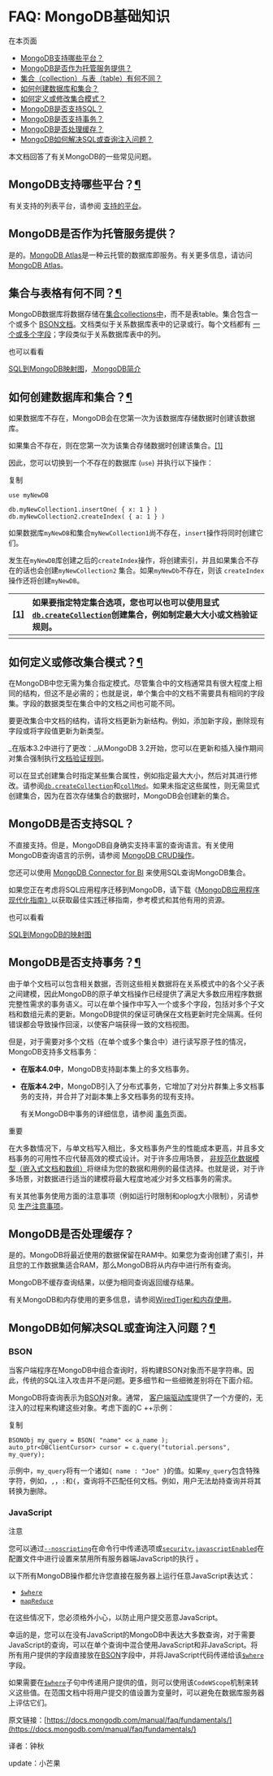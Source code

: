 # FAQ: MongoDB基础知识

在本页面

* [MongoDB支持哪些平台？](https://docs.mongodb.com/manual/faq/fundamentals/#what-platforms-does-mongodb-support)
* [MongoDB是否作为托管服务提供？](https://docs.mongodb.com/manual/faq/fundamentals/#is-mongodb-offered-as-a-hosted-service)
* [集合（collection）与表（table）有何不同？](https://docs.mongodb.com/manual/faq/fundamentals/#how-does-a-collection-differ-from-a-table)
* [如何创建数据库和集合？](https://docs.mongodb.com/manual/faq/fundamentals/#how-do-i-create-a-database-and-a-collection)
* [如何定义或修改集合模式？](https://docs.mongodb.com/manual/faq/fundamentals/#how-do-i-define-or-alter-the-collection-schema)
* [MongoDB是否支持SQL？](https://docs.mongodb.com/manual/faq/fundamentals/#does-mongodb-support-sql)
* [MongoDB是否支持事务？](https://docs.mongodb.com/manual/faq/fundamentals/#does-mongodb-support-transactions)
* [MongoDB是否处理缓存？](https://docs.mongodb.com/manual/faq/fundamentals/#does-mongodb-handle-caching)
* [MongoDB如何解决SQL或查询注入问题？](https://docs.mongodb.com/manual/faq/fundamentals/#how-does-mongodb-address-sql-or-query-injection)

本文档回答了有关MongoDB的一些常见问题。

## MongoDB支持哪些平台？[¶](https://docs.mongodb.com/manual/faq/fundamentals/#what-platforms-does-mongodb-support)

有关支持的列表平台，请参阅 [支持的平台](https://docs.mongodb.com/manual/administration/production-notes/#prod-notes-supported-platforms)。

## MongoDB是否作为托管服务提供？

是的。[MongoDB Atlas](https://www.mongodb.com/cloud/atlas?tck=docs_server)是一种云托管的数据库即服务。有关更多信息，请访问[MongoDB Atlas](https://www.mongodb.com/cloud/atlas?tck=docs_server)。

## 集合与表格有何不同？[¶](https://docs.mongodb.com/manual/faq/fundamentals/#how-does-a-collection-differ-from-a-table)

MongoDB数据库将数据存储在[集合collections中](https://docs.mongodb.com/manual/reference/glossary/#term-collection)，而不是表table。集合包含一个或多个 [BSON文档](https://docs.mongodb.com/manual/core/document/#bson-document-format)。文档类似于关系数据库表中的记录或行。每个文档都有 [一个或多个字段](https://docs.mongodb.com/manual/core/document/#document-structure)；字段类似于关系数据库表中的列。

也可以看看

[SQL到MongoDB映射图](https://docs.mongodb.com/manual/reference/sql-comparison/)，[ MongoDB简介](https://docs.mongodb.com/manual/introduction/)

## 如何创建数据库和集合？[¶](https://docs.mongodb.com/manual/faq/fundamentals/#how-do-i-create-a-database-and-a-collection)

如果数据库不存在，MongoDB会在您第一次为该数据库存储数据时创建该数据库。

如果集合不存在，则在您第一次为该集合存储数据时创建该集合。[\[1\]](https://docs.mongodb.com/manual/faq/fundamentals/#explicit-creation)

因此，您可以切换到一个不存在的数据库 \(`use`\) 并执行以下操作：

复制

```text
use myNewDB

db.myNewCollection1.insertOne( { x: 1 } )
db.myNewCollection2.createIndex( { a: 1 } )
```

如果数据库`myNewDB`和集合`myNewCollection1`尚不存在，`insert`操作将同时创建它们。

发生在`myNewDB`库创建之后的`createIndex`操作，将创建索引，并且如果集合不存在的话也会创建`myNewCollection2` 集合。如果`myNewDb`不存在，则该 `createIndex`操作还将创建`myNewDB`。

| [\[1\]](https://docs.mongodb.com/manual/faq/fundamentals/#id2) | 如果要指定特定集合选项，您也可以也可以使用显式[`db.createCollection`](https://docs.mongodb.com/manual/reference/method/db.createCollection/#db.createCollection)创建集合，例如制定最大大小或文档验证规则。 |
| :--- | :--- |
|  |  |

## 如何定义或修改集合模式？[¶](https://docs.mongodb.com/manual/faq/fundamentals/#how-do-i-define-or-alter-the-collection-schema)

在MongoDB中您无需为集合指定模式。尽管集合中的文档通常具有很大程度上相同的结构，但这不是必需的；也就是说，单个集合中的文档不需要具有相同的字段集。字段的数据类型在集合中的文档之间也可能不同。

要更改集合中文档的结构，请将文档更新为新结构。例如，添加新字段，删除现有字段或将字段值更新为新类型。

_在版本3.2中进行了更改：_从MongoDB 3.2开始，您可以在更新和插入操作期间对集合强制执行[文档验证规则](https://docs.mongodb.com/manual/core/schema-validation/)。

可以在显式创建集合时指定某些集合属性，例如指定最大大小，然后对其进行修改。请参阅[`db.createCollection`](https://docs.mongodb.com/manual/reference/method/db.createCollection/#db.createCollection)和[`collMod`](https://docs.mongodb.com/manual/reference/command/collMod/#dbcmd.collMod)。如果未指定这些属性，则无需显式创建集合，因为在首次存储集合的数据时，MongoDB会创建新的集合。

## MongoDB是否支持SQL？

不直接支持。但是，MongoDB自身确实支持丰富的查询语言。有关使用MongoDB查询语言的示例，请参阅 [MongoDB CRUD操作](https://docs.mongodb.com/manual/crud/)。

您还可以使用 [MongoDB Connector for BI](https://www.mongodb.com/products/bi-connector) 来使用SQL查询MongoDB集合。

如果您正在考虑将SQL应用程序迁移到MongoDB，请下载《[MongoDB应用程序现代化指南》](https://www.mongodb.com/modernize?tck=docs_server)以获取最佳实践迁移指南，参考模式和其他有用的资源。

也可以看看

[SQL到MongoDB的映射图](https://docs.mongodb.com/manual/reference/sql-comparison/)

## MongoDB是否支持事务？[¶](https://docs.mongodb.com/manual/faq/fundamentals/#does-mongodb-support-transactions)

由于单个文档可以包含相关数据，否则这些相关数据将在关系模式中的各个父子表之间建模，因此MongoDB的原子单文档操作已经提供了满足大多数应用程序数据完整性需求的事务语义。可以在单个操作中写入一个或多个字段，包括对多个子文档和数组元素的更新。MongoDB提供的保证可确保在文档更新时完全隔离。任何错误都会导致操作回滚，以使客户端获得一致的文档视图。

但是，对于需要对多个文档（在单个或多个集合中）进行读写原子性的情况，MongoDB支持多文档事务：

* **在版本4.0中**，MongoDB支持副本集上的多文档事务。
* **在版本4.2中**，MongoDB引入了分布式事务，它增加了对分片群集上多文档事务的支持，并合并了对副本集上多文档事务的现有支持。

  有关MongoDB中事务的详细信息，请参阅 [事务](https://docs.mongodb.com/manual/core/transactions/)页面。

重要

在大多数情况下，与单文档写入相比，多文档事务产生的性能成本更高，并且多文档事务的可用性不应代替高效的模式设计。对于许多应用场景， [非规范化数据模型（嵌入式文档和数组）](https://docs.mongodb.com/manual/core/data-model-design/#data-modeling-embedding)将继续为您的数据和用例的最佳选择。也就是说，对于许多场景，对数据进行适当的建模将最大程度地减少对多文档事务的需求。

有关其他事务使用方面的注意事项（例如运行时限制和oplog大小限制），另请参见 [生产注意事项](https://docs.mongodb.com/manual/core/transactions-production-consideration/)。

## MongoDB是否处理缓存？

是的。MongoDB将最近使用的数据保留在RAM中。如果您为查询创建了索引，并且您的工作数据集适合RAM，那么MongoDB将从内存中进行所有查询。

MongoDB不缓存查询结果，以便为相同查询返回缓存结果。

有关MongoDB和内存使用的更多信息，请参阅[WiredTiger和内存使用](https://docs.mongodb.com/manual/core/wiredtiger/#wiredtiger-ram)。

## MongoDB如何解决SQL或查询注入问题？[¶](https://docs.mongodb.com/manual/faq/fundamentals/#how-does-mongodb-address-sql-or-query-injection)

### BSON

当客户端程序在MongoDB中组合查询时，将构建BSON对象而不是字符串。因此，传统的SQL注入攻击并不是问题。更多细节和一些细微差别将在下面介绍。

MongoDB将查询表示为[BSON](https://docs.mongodb.com/manual/reference/glossary/#term-bson)对象。通常， [客户端驱动库](https://docs.mongodb.com/ecosystem/drivers)提供了一个方便的，无注入的过程来构建这些对象。考虑下面的C ++示例：

复制

```text
BSONObj my_query = BSON( "name" << a_name );
auto_ptr<DBClientCursor> cursor = c.query("tutorial.persons", my_query);
```

示例中，`my_query`将有一个诸如`{ name : "Joe" }`的值。如果`my_query`包含特殊字符，例如，`,`，`:`和`{`，查询将不匹配任何文档。例如，用户无法劫持查询并将其转换为删除。

### JavaScript

注意

您可以通过[`--noscripting`](https://docs.mongodb.com/manual/reference/program/mongod/#cmdoption-mongod-noscripting)在命令行中传递选项或[`security.javascriptEnabled`](https://docs.mongodb.com/manual/reference/configuration-options/#security.javascriptEnabled)在配置文件中进行设置来禁用所有服务器端JavaScript的执行 。

以下所有MongoDB操作都允许您直接在服务器上运行任意JavaScript表达式：

* [`$where`](https://docs.mongodb.com/manual/reference/operator/query/where/#op._S_where)
* [`mapReduce`](https://docs.mongodb.com/manual/reference/command/mapReduce/#dbcmd.mapReduce)

在这些情况下，您必须格外小心，以防止用户提交恶意JavaScript。

幸运的是，您可以在没有JavaScript的MongoDB中表达大多数查询，对于需要JavaScript的查询，可以在单个查询中混合使用JavaScript和非JavaScript。将所有用户提供的字段直接放在[BSON](https://docs.mongodb.com/manual/reference/glossary/#term-bson)字段中，并将JavaScript代码传递给该[`$where`](https://docs.mongodb.com/manual/reference/operator/query/where/#op._S_where)字段。

如果需要在[`$where`](https://docs.mongodb.com/manual/reference/operator/query/where/#op._S_where)子句中传递用户提供的值，则可以使用该`CodeWScope`机制来转义这些值。在范围文档中将用户提交的值设置为变量时，可以避免在数据库服务器上评估它们。

原文链接：[https://docs.mongodb.com/manual/faq/fundamentals/](https://docs.mongodb.com/manual/faq/fundamentals/)

译者：钟秋

update：小芒果

